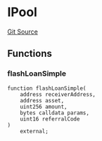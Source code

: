 # IPool
[Git Source](https://github.com/moss-eth/zap/blob/633c02e3c1d55b8cd7b9a28033f9517a34a72a75/src/interfaces/IAave.sol)


## Functions
### flashLoanSimple


```solidity
function flashLoanSimple(
    address receiverAddress,
    address asset,
    uint256 amount,
    bytes calldata params,
    uint16 referralCode
)
    external;
```

